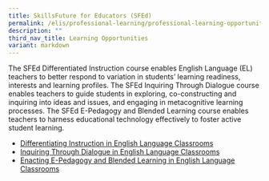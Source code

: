 ```yaml
---
title: SkillsFuture for Educators (SFEd)
permalink: /elis/professional-learning/professional-learning-opportunities/skillsfuture-for-educators-sfed/
description: ""
third_nav_title: Learning Opportunities
variant: markdown
---
```

The SFEd Differentiated Instruction course enables English Language (EL) teachers to better respond to variation in students’ learning readiness, interests and learning profiles. The SFEd Inquiring Through Dialogue course enables teachers to guide students in exploring, co-constructing and inquiring into ideas and issues, and engaging in metacognitive learning processes. The SFEd E-Pedagogy and Blended Learning course enables teachers to harness educational technology effectively to foster active student learning.


   



* [Differentiating Instruction in English Language Classrooms](/elis/professional-learning/professional-learning-opportunities/differentiating-instruction/)
* [Inquiring Through Dialogue in English Language Classrooms](/elis/professional-learning/professional-learning-opportunities/learning-by-inquiring/)
* [Enacting E-Pedagogy and Blended Learning in English Language Classrooms](/elis/professional-learning/professional-learning-opportunities/epedagogy/)